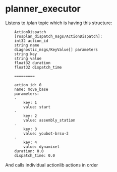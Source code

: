 planner_executor
================

Listens to /plan topic which is having this structure:

        ActionDispatch                              
        [rosplan_dispatch_msgs/ActionDispatch]:     
        int32 action_id                             
        string name                                 
        diagnostic_msgs/KeyValue[] parameters       
        string key                                
        string value                              
        float32 duration                            
        float32 dispatch_time                       
                                                    
        =========                                   
                                                    
        action_id: 0                                
        name: move_base                             
        parameters:                                 
        -                                         
            key: 1                                  
            value: start                            
        -                                         
            key: 2                                  
            value: assembly_station                 
        -                                         
            key: 3                                  
            value: youbot-brsu-3                    
        -                                         
            key: 4                                  
            value: dynamixel                        
        duration: 0.0                               
        dispatch_time: 0.0                          
                                            
And calls individual actionlib actions in order